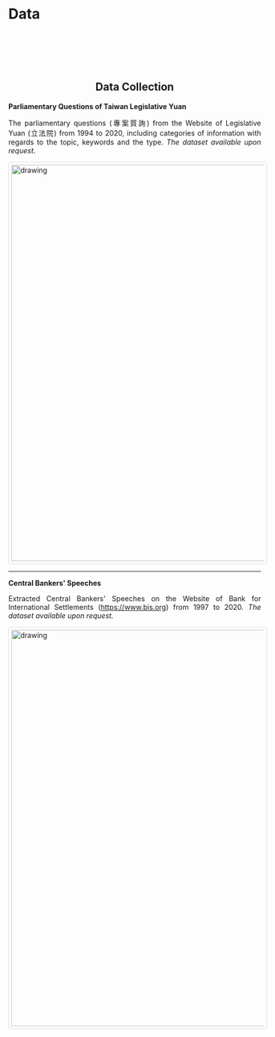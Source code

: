# Data


<br/><br/><br/><br/>


<div style="text-align: center">

## Data Collection

</div>


<div style="text-align: justify">

**Parliamentary Questions of Taiwan Legislative Yuan**

The parliamentary questions  (專案質詢) from the Website of Legislative Yuan (立法院) from 1994 to 2020, 
including categories of information with regards to the topic, keywords and the type. _The dataset available upon request_. 

<p align="center">

<style>
img {
  border: 1px solid #ddd;
  border-radius: 4px;
  padding: 5px;
  width: 150px;
}
</style>

<img 
  src="https://raw.githack.com/davidycliao/davidycliao.github.io/main/images/dataimage.png"
  alt="drawing" 
  style="width:790px;"/>
</div>

</p>

---

</div>

<div style="text-align: justify">

**Central Bankers' Speeches**

Extracted Central Bankers' Speeches on the Website of Bank for International Settlements (https://www.bis.org) from 1997 to 2020. 
_The dataset available upon request._

<style>
img {
  border: 1px solid #ddd;
  border-radius: 4px;
  padding: 5px;
  width: 150px;
}
</style>

<img 
  src="https://raw.githack.com/davidycliao/davidycliao.github.io/main/images/dataimage2.png"
  alt="drawing" 
  style="width:790px;"
  />

</div>


<br/><br/>

